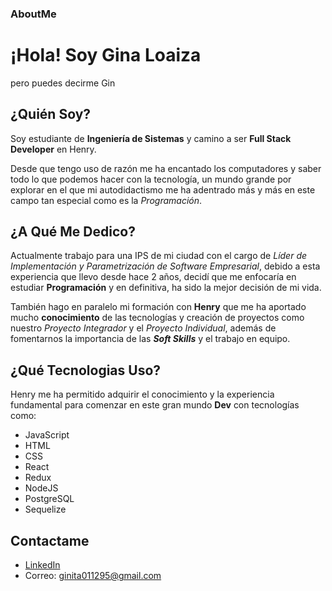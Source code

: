 ### AboutMe

# ¡Hola! Soy Gina Loaiza 
pero puedes decirme Gin

## ¿Quién Soy?

Soy estudiante de **Ingeniería de Sistemas** y camino a ser **Full Stack Developer** en Henry.

Desde que tengo uso de razón me ha encantado los computadores y saber todo lo que podemos hacer con la tecnología, un mundo grande por explorar en el que
mi autodidactismo me ha adentrado más y más en este campo tan especial como es la *Programación*.

## ¿A Qué Me Dedico?

Actualmente trabajo para una IPS de mi ciudad con el cargo de *Líder de Implementación y Parametrización de Software Empresarial*, debido a esta experiencia que
llevo desde hace 2 años, decidí que me enfocaría en estudiar **Programación** y en definitiva, ha sido la mejor decisión de mi vida.

También hago en paralelo mi formación con **Henry** que me ha aportado mucho **conocimiento** de las tecnologías y creación de proyectos como nuestro *Proyecto Integrador* y el
*Proyecto Individual*, además de fomentarnos la importancia de las ***Soft Skills*** y el trabajo en equipo.

## ¿Qué Tecnologias Uso?

Henry me ha permitido adquirir el conocimiento y la experiencia fundamental para comenzar en este gran mundo **Dev** con tecnologías como: 

* JavaScript 
* HTML
* CSS
* React
* Redux
* NodeJS
* PostgreSQL
* Sequelize

## Contactame

* [LinkedIn](https://www.linkedin.com/in/ginaloaiza/)
* Correo: ginita011295@gmail.com




